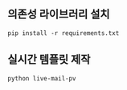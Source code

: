 ## 의존성 라이브러리 설치

```
pip install -r requirements.txt
```

## 실시간 템플릿 제작

```
python live-mail-pv
```
